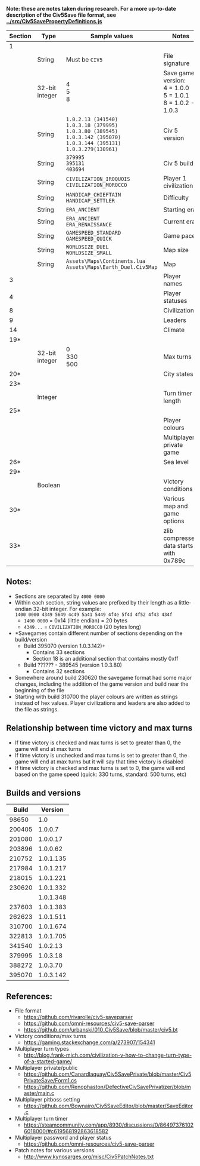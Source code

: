 **Note: these are notes taken during research. For a more up-to-date description of the Civ5Save file format, see [../src/Civ5SavePropertyDefinitions.js](../src/Civ5SavePropertyDefinitions.json)**

| Section | Type | Sample values | Notes |
| --- | --- | --- | --- |
| 1 |  |  |  |
|  | String | Must be `CIV5` | File signature |
|  | 32-bit integer | 4<br>5<br>8 | Save game version:<br>4 = 1.0.0<br>5 = 1.0.1<br>8 = 1.0.2 - 1.0.3 |
|  | String | `1.0.2.13 (341540)`<br>`1.0.3.18 (379995)`<br>`1.0.3.80 (389545)`<br>`1.0.3.142 (395070)`<br>`1.0.3.144 (395131)`<br>`1.0.3.279(130961)` | Civ 5 version |
|  | String | `379995`<br>`395131`<br>`403694` | Civ 5 build |
|  | String | `CIVILIZATION_IROQUOIS`<br>`CIVILIZATION_MOROCCO` | Player 1 civilization |
|  | String | `HANDICAP_CHIEFTAIN`<br>`HANDICAP_SETTLER` | Difficulty |
|  | String | `ERA_ANCIENT` | Starting era |
|  | String | `ERA_ANCIENT`<br>`ERA_RENAISSANCE` | Current era |
|  | String | `GAMESPEED_STANDARD`<br>`GAMESPEED_QUICK` | Game pace |
|  | String | `WORLDSIZE_DUEL`<br>`WORLDSIZE_SMALL` | Map size |
|  | String | `Assets\Maps\Continents.lua`<br>`Assets\Maps\Earth_Duel.Civ5Map` | Map |
| 3 |  |  | Player names |
| 4 |  |  | Player statuses |
| 8 |  |  | Civilizations |
| 9 |  |  | Leaders |
| 14 |  |  | Climate |
| 19* |  |  |  |
|  | 32-bit integer | 0<br>330<br>500 | Max turns |
| 20* |  |  | City states |
| 23* |  |  |  |
|  | Integer |  | Turn timer length |
| 25* |  |  |  |
|  |  |  | Player colours |
|  |  |  | Multiplayer private game |
| 26* |  |  | Sea level |
| 29* |  |  |  |
|  | Boolean |  | Victory conditions |
| 30* |  |  | Various map and game options |
| 33* |  |  | zlib compressed data starts with 0x789c |

Notes:
---
- Sections are separated by `4000 0000`
- Within each section, string values are prefixed by their length as a little-endian 32-bit integer. For example:  
  `1400 0000 4349 5649 4c49 5a41 5449 4f4e 5f4d 4f52 4f43 434f`
  - `1400 0000` = 0x14 (little endian) = 20 bytes
  - `4349...` = `CIVILIZATION_MOROCCO` (20 bytes long)
- *Savegames contain different number of sections depending on the build/version
  - Build 395070 (version 1.0.3.142)+
    - Contains 33 sections
    - Section 18 is an additional section that contains mostly 0xff
  - Build ?????? - 389545 (version 1.0.3.80)
    - Contains 32 sections
- Somewhere around build 230620 the savegame format had some major changes, including the addition of the game version and build near the beginning of the file
- Starting with build 310700 the player colours are written as strings instead of hex values. Player civilizations and leaders are also added to the file as strings.

Relationship between time victory and max turns
---
- If time victory is checked and max turns is set to greater than 0, the game will end at max turns
- If time victory is unchecked and max turns is set to greater than 0, the game will end at max turns but it will say that time victory is disabled
- If time victory is checked and max turns is set to 0, the game will end based on the game speed (quick: 330 turns, standard: 500 turns, etc)

Builds and versions
---
| Build | Version |
| --- | --- |
| 98650  | 1.0 |
| 200405 | 1.0.0.7 |
| 201080 | 1.0.0.17 |
| 203896 | 1.0.0.62 |
| 210752 | 1.0.1.135 |
| 217984 | 1.0.1.217 |
| 218015 | 1.0.1.221 |
| 230620 | 1.0.1.332 |
|        | 1.0.1.348 |
| 237603 | 1.0.1.383 |
| 262623 | 1.0.1.511 |
| 310700 | 1.0.1.674 |
| 322813 | 1.0.1.705 |
| 341540 | 1.0.2.13 |
| 379995 | 1.0.3.18 |
| 388272 | 1.0.3.70 |
| 395070 | 1.0.3.142 |

References:
---
- File format
  - https://github.com/rivarolle/civ5-saveparser
  - https://github.com/omni-resources/civ5-save-parser
  - https://github.com/urbanski/010_Civ5Save/blob/master/civ5.bt
- Victory conditions/max turns
  - https://gaming.stackexchange.com/a/273907/154341
- Multiplayer turn types
  - http://blog.frank-mich.com/civilization-v-how-to-change-turn-type-of-a-started-game/
- Multiplayer private/public
  - https://github.com/Canardlaquay/Civ5SavePrivate/blob/master/Civ5PrivateSave/Form1.cs
  - https://github.com/Renophaston/DefectiveCivSavePrivatizer/blob/master/main.c
- Multiplayer pitboss setting
  - https://github.com/Bownairo/Civ5SaveEditor/blob/master/SaveEditor.c
- Multiplayer turn timer
  - https://steamcommunity.com/app/8930/discussions/0/864973761026018000/#c619568192863618582
- Multiplayer password and player status
  - https://github.com/omni-resources/civ5-save-parser
- Patch notes for various versions
  - http://www.kynosarges.org/misc/Civ5PatchNotes.txt